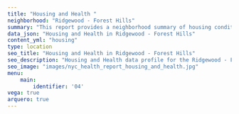 ```yaml
---
title: "Housing and Health "
neighborhood: "Ridgewood - Forest Hills"
summary: "This report provides a neighborhood summary of housing conditions and related health outcomes. It also describes population characteristics that can increase vulnerability to housing hazards."
data_json: "Housing and Health in Ridgewood - Forest Hills"
content_yml: "housing"
type: location
seo_title: "Housing and Health in Ridgewood - Forest Hills"
seo_description: "Housing and Health data profile for the Ridgewood - Forest Hills neighborhood of NYC."
seo_image: "images/nyc_health_report_housing_and_health.jpg"
menu:
    main:
        identifier: '04'
vega: true
arquero: true
---
```


